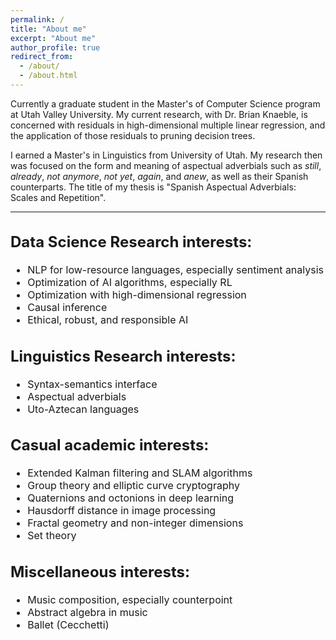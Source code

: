 ```yaml
---
permalink: /
title: "About me"
excerpt: "About me"
author_profile: true
redirect_from: 
  - /about/
  - /about.html
---
```


Currently a graduate student in the Master's of Computer Science program at Utah Valley University. My current research, with Dr. Brian Knaeble, is concerned with residuals in high-dimensional multiple linear regression, and the application of those residuals to pruning decision trees.

I earned a Master's in Linguistics from University of Utah. My research then was focused on the form and meaning of aspectual adverbials such as *still*, *already*, *not anymore*, *not yet*, *again*, and *anew*, as well as their Spanish counterparts. The title of my thesis is "Spanish Aspectual Adverbials: Scales and Repetition".

------------------------------
<font size="3">

## Data Science Research interests:
- NLP for low-resource languages, especially sentiment analysis
- Optimization of AI algorithms, especially RL
- Optimization with high-dimensional regression
- Causal inference
- Ethical, robust, and responsible AI

## Linguistics Research interests:
- Syntax-semantics interface
- Aspectual adverbials
- Uto-Aztecan languages

## Casual academic interests:
- Extended Kalman filtering and SLAM algorithms
- Group theory and elliptic curve cryptography
- Quaternions and octonions in deep learning
- Hausdorff distance in image processing
- Fractal geometry and non-integer dimensions
- Set theory

## Miscellaneous interests:
- Music composition, especially counterpoint
- Abstract algebra in music
- Ballet (Cecchetti)
</font>